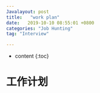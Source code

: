 ```yaml
---
Javalayout: post
title:   "work plan"
date:   2019-10-10 08:55:01 +0800
categories: "Job Hunting"
tag: "Interview"

---
```


* content
{:toc}




# 工作计划
